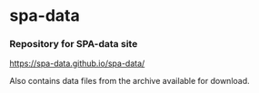 # spa-data

### Repository for SPA-data site

https://spa-data.github.io/spa-data/

Also contains data files from the archive available for download.
